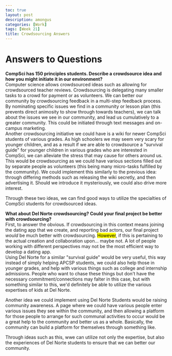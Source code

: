 ```yaml
---
toc: true
layout: post
description: amongus
categories: [Work]
tags: [Week 21]
title: Crowdsourcing Answers
---
```


# Answers to Questions
**CompSci has 150 principles students. Describe a crowdsource idea and how you might initiate it in our environment?** <br>
Computer science allows crowdsourced ideas such as allowing for crowdsourced teacher reviews. Crowdsourcing is delegating many smaller tasks to a crowd for payment or as volunteers. We can better our community by crowdsourcing feedback in a multi-step feedback process. By nominating specific issues we find in a community or lesson plan (this prevents direct animosity to show through towards teachers), we can talk about the issues we see in our community, and lead us cumulatively to a greater community. This could be initiated through text messages and on-campus marketing. <br>
Another crowdsourcing initiative we could have is a wiki for newer CompSci students of various grades. As high schoolers we may seem very scary for younger children, and as a result if we are able to crowdsource a "survival guide" for younger children in various grades who are interested in CompSci, we can alleviate the stress that may cause for others around us. This would be crowdsourcing as we could have various sections filled out by separate people as volunteers (this being many micro-tasks fulfilled by the community). We could implement this similarly to the previous idea: through differing methods such as releasing the wiki secretly, and then advertising it. Should we introduce it mysteriously, we could also drive more interest. <br>

Through these two ideas, we can find good ways to utilize the specialties of CompSci students for crowdsourced ideas. 

**What about Del Norte crowdsourcing? Could your final project be better with crowdsourcing?** <br>
First, to answer the obvious. If crowdsourcing in this context means joining the dating app that we create, and reporting bad actors, our final project *would* be much better with crowdsourcing. <mark>However</mark>, if this is pertaining to the actual creation and collaboration upon... maybe not. A lot of people working with different perspectives may not be the most efficient way to develop a dating app. <br>
Using Del Norte for a similar "survival guide" would be very useful, this way instead of simply helping APCSP students, we could also help those in younger grades, and help with various things such as college and internship admissions. People who want to chase these things but don't have the necessary commitment/connections may falter in this case, but with something similar to this, we'd definitely be able to utilize the various expertises of kids at Del Norte. <br>

Another idea we could implement using Del Norte Students would be raising community awareness. A page where we could have various people enter various issues they see within the community, and then allowing a platform for those people to arrange for such communal activities to occur would be a great help to the community and better us as a whole. Basically, the community can build a platform for themselves through something like. <br>

Through ideas such as this, wwe can utilize not only the expertise, but also the experiences of Del Norte students to ensure that we can better our community.
